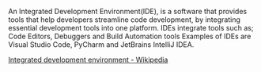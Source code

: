 An Integrated Development Environment(IDE), is a software that provides tools that help developers streamline code development, by integrating essential development tools into one platform.
IDEs integrate tools such as;
	Code Editors,
	Debuggers and
	Build Automation tools
Examples of IDEs are Visual Studio Code, PyCharm and JetBrains IntelliJ IDEA.

[Integrated development environment - Wikipedia](https://en.wikipedia.org/wiki/Integrated_development_environment)

